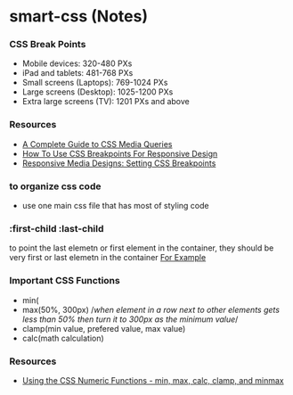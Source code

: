 # smart-css (Notes)

### CSS Break Points
- Mobile devices: 320-480 PXs
- iPad and tablets: 481-768 PXs
- Small screens (Laptops): 769-1024 PXs
- Large screens (Desktop): 1025-1200 PXs
- Extra large screens (TV): 1201 PXs and above

### Resources
- [A Complete Guide to CSS Media Queries](https://css-tricks.com/a-complete-guide-to-css-media-queries/)
- [How To Use CSS Breakpoints For Responsive Design](https://www.lambdatest.com/blog/how-to-use-css-breakpoints-for-responsive-design/#:~:text=Common%20breakpoints%20are%20320px%20%E2%80%94%20480px,extra%20large%20screens%20like%20TV.)
- [Responsive Media Designs: Setting CSS Breakpoints](https://www.bitdegree.org/learn/responsive-media#:~:text=It%20is%20standard%20to%20set,styles%20for%20the%20bigger%20ones.)


### to organize css code
- use one main css file that has most of styling code


### :first-child :last-child
to point the last elemetn or first element in the container, they should be very first or last elemetn in the container
[For Example](https://stackoverflow.com/questions/18995362/last-child-not-working-as-expected)


### Important CSS Functions
- min(
- max(50%, 300px) /*when element in a row next to other elements gets less than 50% then turn it to 300px as the minimum value*/
- clamp(min value, prefered value, max value)
- calc(math calculation)

### Resources
- [Using the CSS Numeric Functions - min, max, calc, clamp, and minmax](https://www.youtube.com/watch?v=6QwMvf1Jq0M)
